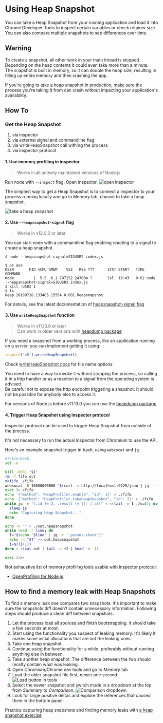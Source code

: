 # Using Heap Snapshot

You can take a Heap Snapshot from your running application and load it into
Chrome Developer Tools to inspect certain variables or check retainer size. You
can also compare multiple snapshots to see differences over time.

## Warning

To create a snapshot, all other work in your main thread is stopped. Depending on the heap contents it could even take more than a minute.  
The snapshot is built in memory, so it can double the heap size, resulting in filling up entire memory and then crashing the app. 

If you're going to take a heap snapshot in production, make sure the process you're taking it from can crash without impacting your application's availability.

## How To

### Get the Heap Snapshot

1. via inspector
2. via external signal and commandline flag
3. via writeHeapSnapshot call withing the process
4. via inspector protocol

#### 1. Use memory profiling in inspector

> Works in all actively maintained versions of Node.js

Run node with `--inspect` flag. Open inspector. 
![open inspector](./tools.png)

The simplest way to get a Heap Snapshot is to connect a inspector to your process running locally and go to Memory tab, choose to take a heap snapshot.

![take a heap snapshot](./snapshot.png)

#### 2. Use `--heapsnapshot-signal` flag

> Works in v12.0.0 or later

You can start node with a commandline flag enabling reacting to a signal to create a heap snapshot.

```
$ node --heapsnapshot-signal=SIGUSR2 index.js
```

```
$ ps aux
USER       PID %CPU %MEM    VSZ   RSS TTY      STAT START   TIME COMMAND
node         1  5.5  6.1 787252 247004 ?       Ssl  16:43   0:02 node --heapsnapshot-signal=SIGUSR2 index.js
$ kill -USR2 1
$ ls
Heap.20190718.133405.15554.0.001.heapsnapshot
```

For details, see the latest documentation of [heapsnapshot-signal flag](https://nodejs.org/api/cli.html#cli_heapsnapshot_signal_signal)


#### 3. Use `writeHeapSnapshot` function

> Works in v11.13.0 or later  
> Can work in older versions with [heapdump package](https://www.npmjs.com/package/heapdump)

If you need a snapshot from a working process, like an application running on a server, you can implement getting it using:

```js
require('v8').writeHeapSnapshot()
```

Check [writeHeapSnapshot docs](https://nodejs.org/api/v8.html#v8_v8_writeheapsnapshot_filename) for file name options

You need to have a way to invoke it without stopping the process, so calling it in a http handler or as a reaction to a signal from the operating system is advised.  
Be careful not to expose the http endpoint triggering a snapshot. It should not be possible for anybody else to access it.

For versions of Node.js before v11.13.0 you can use the  [heapdump package](https://www.npmjs.com/package/heapdump)

#### 4. Trigger Heap Snapshot using inspector protocol

Inspector protocol can be used to trigger Heap Snapshot from outside of the process. 

It's not necessary to run the actual inspector from Chromium to use the API.

Here's an example snapshot trigger in bash, using `websocat` and `jq`

```bash
#!/bin/bash
set -e

kill -USR1 "$1"
rm -f fifo out
mkfifo ./fifo
websocat -B 10000000000 "$(curl -s http://localhost:9229/json | jq -r '.[0].webSocketDebuggerUrl')" < ./fifo > ./out &
exec 3>./fifo
echo '{"method": "HeapProfiler.enable", "id": 1}' > ./fifo
echo '{"method": "HeapProfiler.takeHeapSnapshot", "id": 2}' > ./fifo
while jq -e "[.id != 2, .result != {}] | all" < <(tail -n 1 ./out); do
  sleep 1s
  echo "Capturing Heap Snapshot..."
done

echo -n "" > ./out.heapsnapshot
while read -r line; do
  f="$(echo "$line" | jq -r '.params.chunk')"
  echo -n "$f" >> out.heapsnapshot
  i=$((i+1))
done < <(cat out | tail -n +2 | head -n -1)

exec 3>&-
```

Not exhaustive list of memory profiling tools usable with inspector protocol:

- [OpenProfiling for Node.js](https://github.com/vmarchaud/openprofiling-node)


## How to find a memory leak with Heap Snapshots

To find a memory leak one compares two snapshots. It's important to make sure the snapshots diff doesn't contain unnecessary information. Following steps should produce a clean diff between snapshots.

1. Let the process load all sources and finish bootstrapping. It should take a few seconds at most. 
1. Start using the functionality you suspect of leaking memory. It's likely it makes some initial allocations that are not the leaking ones.
1. Take one heap snapshot.
1. Continue using the functionality for a while, preferably without running anything else in between.
1. Take another heap snapshot. The difference between the two should mostly contain what was leaking.
1. Open Chromium/Chrome dev tools and go to *Memory* tab
1. Load the older snapshot file first, newer one second ![Load button in tools](./load-snapshot.png) 
1. Select the newer snapshot and switch mode in a dropdown at the top from *Summary* to *Comparison*. ![Comparison dropdown](./compare.png) 
1. Look for large positive deltas and explore the references that caused them in the bottom panel.


Practice capturing heap snapshots and finding memory leaks with [a heap snapshot exercise](https://github.com/naugtur/node-example-heapdump)
